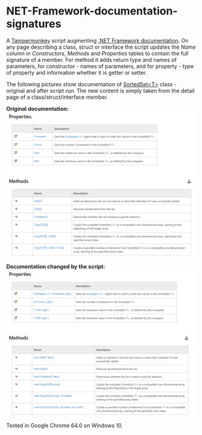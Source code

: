 # NET-Framework-documentation-signatures
A [Tampermonkey](https://tampermonkey.net) script augmenting [.NET Framework documentation](https://msdn.microsoft.com/en-us/library/mt472912(v=vs.110).aspx). On any page describing a class, struct or interface the script updates the *Name* column in *Constructors*, *Methods* and *Properties* tables to contain the full signature of a member. For method it adds return type and names of parameters, for constructor - names of parameters, and for property - type of property and information whether it is getter or setter.

The following pictures show documentation of [SortedSet&lt;T&gt;](https://msdn.microsoft.com/en-us/library/dd412070(v=vs.110).aspx) class - original and after script run. The new content is simply taken from the detail page of a class/struct/interface member.

**Original documentation:**
![Original documentation](SortedSetT1.png)

**Documentation changed by the script:**
![Processed cocumentation](SortedSetT2.png)

Tested in Google Chrome 64.0 on Windows 10.
